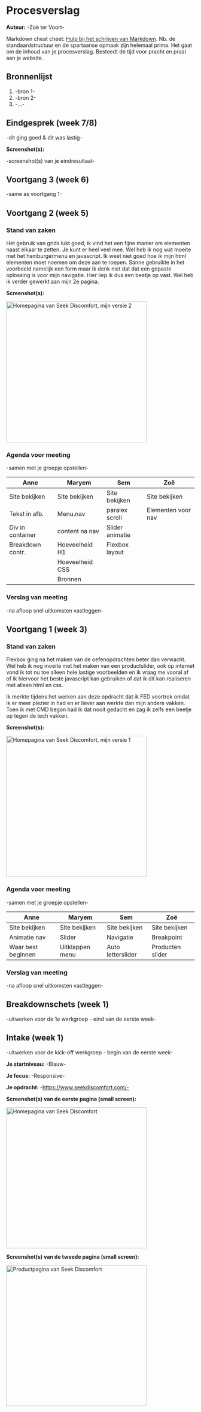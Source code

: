 # Procesverslag
**Auteur:** -Zoë ter Voort-

Markdown cheat cheet: [Hulp bij het schrijven van Markdown](https://github.com/adam-p/markdown-here/wiki/Markdown-Cheatsheet). Nb. de standaardstructuur en de spartaanse opmaak zijn helemaal prima. Het gaat om de inhoud van je procesverslag. Besteedt de tijd voor pracht en praal aan je website.



## Bronnenlijst
1. -bron 1-
2. -bron 2-
3. -...-



## Eindgesprek (week 7/8)

-dit ging goed & dit was lastig-

**Screenshot(s):**

-screenshot(s) van je eindresultaat-



## Voortgang 3 (week 6)

-same as voortgang 1-



## Voortgang 2 (week 5)

### Stand van zaken

Het gebruik van grids lukt goed, ik vind het een fijne manier om elementen naast elkaar te zetten. Je kunt er heel veel mee. Wel heb ik nog wat moeite met het hamburgermenu en javascript. Ik weet niet goed hoe ik mijn html elementen moet noemen om deze aan te roepen. Sanne gebruikte in het voorbeeld namelijk een form maar ik denk niet dat dat een gepaste oplossing is voor mijn navigatie. Hier liep ik dus een beetje op vast. Wel heb ik verder gewerkt aan mijn 2e pagina.

**Screenshot(s):**

<img src="#" width="375px" alt="Homepagina van Seek Discomfort, mijn versie 2">

### Agenda voor meeting

-samen met je groepje opstellen-

| Anne             | Maryem             | Sem           | Zoë               |
| ---              | ---                | ---           | ---               |
| Site bekijken    | Site bekijken      | Site bekijken | Site bekijken     |
| Tekst in afb.    | Menu.nav           | paralex scroll| Elementen voor nav|
| Div in container | content na nav     |Slider animatie|                   |
| Breakdown contr. | Hoeveelheid H1     |Flexbox layout |                   |
|                  | Hoeveelheid CSS    |               |                   |
|                  | Bronnen            |               |                   |


### Verslag van meeting

-na afloop snel uitkomsten vastleggen-



## Voortgang 1 (week 3)

### Stand van zaken

Flexbox ging na het maken van de oefenopdrachten beter dan verwacht. Wel heb ik nog moeite met het maken van een productslider, ook op internet vond ik tot nu toe alleen hele lastige voorbeelden en ik vraag me vooral af of ik hiervoor het beste javascript kan gebruiken of dat ik dit kan realiseren met alleen html en css. 

Ik merkte tijdens het werken aan deze opdracht dat ik FED voortrok omdat ik er meer plezier in had en er liever aan werkte dan mijn andere vakken. Toen ik met CMD begon had ik dat nooit gedacht en zag ik zelfs een beetje op tegen de tech vakken. 

**Screenshot(s):**

<img src="images/mijnsite_voortgang1.png" width="375px" alt="Homepagina van Seek Discomfort, mijn versie 1">

### Agenda voor meeting

-samen met je groepje opstellen-

| Anne           | Maryem             | Sem          | Zoë              |
| ---            | ---                | ---          | ---              |
| Site bekijken  | Site bekijken      | Site bekijken| Site bekijken    |
| Animatie nav   | Slider             | Navigatie    | Breakpoint       |
| Waar best beginnen| Uitklappen menu|Auto letterslider| Producten slider |

### Verslag van meeting

-na afloop snel uitkomsten vastleggen-



## Breakdownschets (week 1)

-uitwerken voor de 1e werkgroep - eind van de eerste week-



## Intake (week 1)
-uitwerken voor de kick-off werkgroep - begin van de eerste week-

**Je startniveau:** -Blauw-

**Je focus:** -Responsive-

**Je opdracht:** -https://www.seekdiscomfort.com/-

**Screenshot(s) van de eerste pagina (small screen):**

<img src="images/homepage.jpg" width="375px" alt="Homepagina van Seek Discomfort">

**Screenshot(s) van de tweede pagina (small screen):**

<img src="images/productpage.jpg" width="375px" alt="Productpagina van Seek Discomfort">
